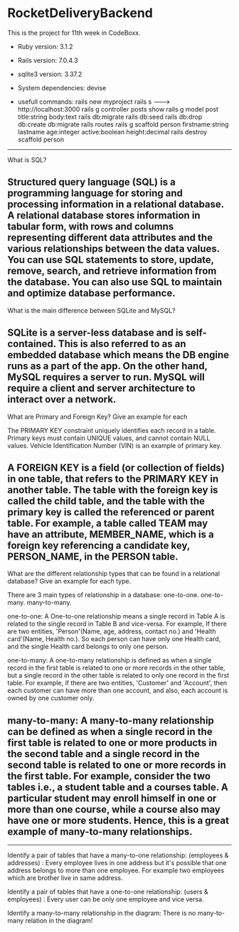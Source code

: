 # RocketDeliveryBackend
This is the project for 11th week in CodeBoxx.

* Ruby version: 3.1.2

* Rails version: 7.0.4.3

* sqlite3 version: 3.37.2

* System dependencies: devise

* usefull commands:
rails new myproject
rails s  ---> http://localhost:3000
rails g controller posts show
rails g model post title:string body:text
rails db:migrate
rails db:seed
rails db:drop db:create db:migrate
rails routes
rails g scaffold person firstname:string lastname age:integer active:boolean height:decimal
rails destroy scaffold person
-------------------------------------------------------------------------------------------------------------------
What is SQL?

Structured query language (SQL) is a programming language for storing and processing information in a relational database. A relational database stores information in tabular form, with rows and columns representing different data attributes and the various relationships between the data values. You can use SQL statements to store, update, remove, search, and retrieve information from the database. You can also use SQL to maintain and optimize database performance.
-------------------------------------------------------------------------------------------------------------------
What is the main difference between SQLite and MySQL?

SQLite is a server-less database and is self-contained. This is also referred to as an embedded database which means the DB engine runs as a part of the app. On the other hand, MySQL requires a server to run. MySQL will require a client and server architecture to interact over a network.
-------------------------------------------------------------------------------------------------------------------
What are Primary and Foreign Key? Give an example for each

The PRIMARY KEY constraint uniquely identifies each record in a table. Primary keys must contain UNIQUE values, and cannot contain NULL values. Vehicle Identification Number (VIN) is an example of primary key.

A FOREIGN KEY is a field (or collection of fields) in one table, that refers to the PRIMARY KEY in another table.
The table with the foreign key is called the child table, and the table with the primary key is called the referenced or parent table. For example, a table called TEAM may have an attribute, MEMBER_NAME, which is a foreign key referencing a candidate key, PERSON_NAME, in the PERSON table.
-------------------------------------------------------------------------------------------------------------------
What are the different relationship types that can be found in a relational database? Give an example for each type.

There are 3 main types of relationship in a database: one-to-one. one-to-many. many-to-many.

one-to-one: 
A One-to-one relationship means a single record in Table A is related to the single record in Table B and vice-versa.
For example, If there are two entities, 'Person'(Name, age, address, contact no.) and 'Health card'(Name, Health no.). So each person can have only one Health card, and the single Health card belongs to only one person.

one-to-many:
A one-to-many relationship is defined as when a single record in the first table is related to one or more records in the other table, but a single record in the other table is related to only one record in the first table.
For example, if there are two entities, 'Customer' and 'Account', then each customer can have more than one account, and also, each account is owned by one customer only.

many-to-many:
A many-to-many relationship can be defined as when a single record in the first table is related to one or more products in the second table and a single record in the second table is related to one or more records in the first table.
For example, consider the two tables i.e., a student table and a courses table. A particular student may enroll himself in one or more than one course, while a course also may have one or more students. Hence, this is a great example of many-to-many relationships.
-------------------------------------------------------------------------------------------------------------------
-------------------------------------------------------------------------------------------------------------------
Identify a pair of tables that have a many-to-one relationship:
(employees & addresses) : Every employee lives in one address but it's possible that one address belongs to more than one employee. For example two employees which are brother live in same address.

Identify a pair of tables that have a one-to-one relationship:
(users & employees) : Every user can be only one employee and vice versa.

Identify a many-to-many relationship in the diagram:
There is no many-to-many relation in the diagram!